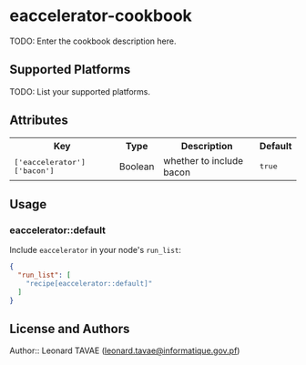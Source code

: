 # eaccelerator-cookbook

TODO: Enter the cookbook description here.

## Supported Platforms

TODO: List your supported platforms.

## Attributes

<table>
  <tr>
    <th>Key</th>
    <th>Type</th>
    <th>Description</th>
    <th>Default</th>
  </tr>
  <tr>
    <td><tt>['eaccelerator']['bacon']</tt></td>
    <td>Boolean</td>
    <td>whether to include bacon</td>
    <td><tt>true</tt></td>
  </tr>
</table>

## Usage

### eaccelerator::default

Include `eaccelerator` in your node's `run_list`:

```json
{
  "run_list": [
    "recipe[eaccelerator::default]"
  ]
}
```

## License and Authors

Author:: Leonard TAVAE (<leonard.tavae@informatique.gov.pf>)
